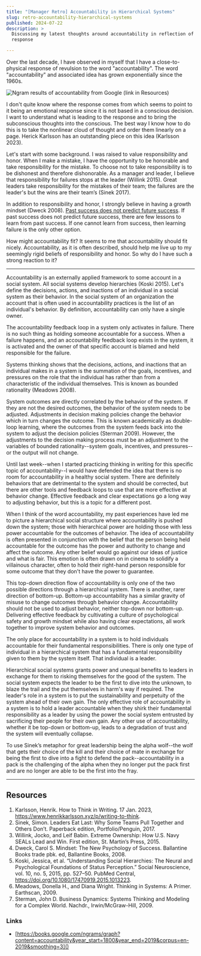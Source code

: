 ```yaml
---
title: "[Manager Retro] Accountability in Hierarchical Systems"
slug: retro-accountability-hierarchical-systems
published: 2024-07-22
description: >
  Discussing my latest thoughts around accountability in reflection of my amygdala hijacking
  response

---
```


Over the last decade, I have observed in myself that I have a close-to-physical response of
revulsion to the word "accountability". The word "accountability" and associated idea has grown
exponentially since the 1960s.

![Ngram results of accountability from Google (link in Resources)](/posts/0050/google-ngram-accountability-v0_2.png)

I don't quite know where the response comes from which seems to point to it being an emotional
response since it is not based in a conscious decision. I want to understand what is leading to the
response and to bring the subconscious thoughts into the conscious. The best way I know how to do
this is to take the nonlinear cloud of thought and order them linearly on a page. Herick Karlsson
has an outstanding piece on this idea (Karlsson 2023).

Let's start with some background. I was raised to value responsibility and honor. When I make a
mistake, I have the opportunity to be honorable and take responsibility for the mistake. To choose
not to take responsibility is to be dishonest and therefore dishonorable. As a manager and leader, I
believe that responsibility for failures stops at the leader (Willink 2015). Great leaders take
responsibility for the mistakes of their team; the failures are the leader's but the wins are their
team’s (Sinek 2017).

In addition to responsibility and honor, I strongly believe in having a growth mindset (Dweck 2008).
[Past success does not predict future success](./posts/retro-success-does-not-predict-sucess). If
past success does not predict future success, there are few lessons to learn from past success. If
one cannot learn from success, then learning failure is the only other option. 

How might accountability fit? It seems to me that accountability should fit nicely. Accountability,
as it is often described, should help me live up to my seemingly rigid beliefs of responsibility and
honor. So why do I have such a strong reaction to it?

---

Accountability is an externally applied framework to some account in a social system. All social
systems develop hierarchies (Koski 2015). Let's define the decisions, actions, and inactions of an
individual in a social system as their behavior. In the social system of an organization the account
that is often used in accountability practices is the list of an individual's behavior. By
definition, accountability can only have a single owner. 

The accountability feedback loop in a system only activates in failure. There is no such thing as
holding someone accountable for a success. When a failure happens, and an accountability feedback
loop exists in the system, it is activated and the owner of that specific account is blamed and held
responsible for the failure.

Systems thinking shows that the decisions, actions, and inactions that an individual makes in a
system is the summation of the goals, incentives, and pressures on the role that the individual has
rather than from a characteristic of the individual themselves. This is known as bounded rationality
(Meadows 2008). 

System outcomes are directly correlated by the behavior of the system. If they are not the desired
outcomes, the behavior of the system needs to be adjusted. Adjustments in decision making policies
change the behavior which in turn changes the outcome. This is known academically as double-loop
learning, where the outcomes from the system feeds back into the system to adjust the decision
policies (Sterman 2009). However, the adjustments to the decision making process must be an
adjustment to the variables of bounded rationality--system goals, incentives, and pressures--or the
output will not change. 

Until last week--when I started practicing thinking in writing for this specific topic of
accountability--I would have defended the idea that there is no room for accountability in a healthy
social system. There are definitely behaviors that are detrimental to the system and should be
corrected, but there are other tools and feedback loops to use that are more effective at behavior
change. Effective feedback and clear expectations go a long way to adjusting behavior, but this is a
topic for a different post. 

When I think of the word accountability, my past experiences have led me to picture a hierarchical
social structure where accountability is pushed down the system; those with hierarchical power are
holding those with less power accountable for the outcomes of behavior. The idea of accountability
is often presented in conjunction with the belief that the person being held accountable for the
outcome has the power and authority to change and affect the outcome. Any other belief would go
against our ideas of justice and what is fair. This emotion is often drawn on in cinema to solidify
a villainous character, often to hold their right-hand person responsible for some outcome that they
don't have the power to guarantee.

This top-down direction flow of accountability is only one of the two possible directions through a
hierarchical system. There is another, rarer direction of bottom-up. Bottom-up accountability has a
similar gravity of misuse to change outcomes through behavior change. Accountability should not be
used to adjust behavior, neither top-down nor bottom-up. Delivering effective feedback by
cultivating a culture of psychological safety and growth mindset while also having clear
expectations, all work together to improve system behavior and outcomes.

The only place for accountability in a system is to hold individuals accountable for their
fundamental responsibilities. There is only one type of individual in a hierarchical system that
has a fundamental responsibility given to them by the system itself. That individual is a leader.

Hierarchical social systems grants power and unequal benefits to leaders in exchange for them to
risking themselves for the good of the system. The social system expects the leader to be the first
to dive into the unknown, to blaze the trail and the put themselves in harm's way if required. The
leader's role in a system is to put the sustainability and perpetuity of the system ahead of their
own gain. The only effective role of accountability in a system is to hold a leader accountable when
they shirk their fundamental responsibility as a leader by using the power the social system
entrusted by sacrificing their people for their own gain. Any other use of accountability, whether
it be top-down or bottom-up, leads to a degradation of trust and the system will eventually
collapse.

To use Sinek’s metaphor for great leadership being the alpha wolf--the wolf that gets their
choice of the kill and their choice of mate in exchange for being the first to dive into a fight to
defend the pack--accountability in a pack is the challenging of the alpha when they no longer
put the pack first and are no longer are able to be the first into the fray.


---

## Resources

1. Karlsson, Henrik. How to Think in Writing. 17 Jan. 2023, https://www.henrikkarlsson.xyz/p/writing-to-think.
2. Sinek, Simon. Leaders Eat Last: Why Some Teams Pull Together and Others Don’t. Paperback edition, Portfolio/Penguin, 2017.
3. Willink, Jocko, and Leif Babin. Extreme Ownership: How U.S. Navy SEALs Lead and Win. First edition, St. Martin’s Press, 2015.
4. Dweck, Carol S. Mindset: The New Psychology of Success. Ballantine Books trade pbk. ed, Ballantine Books, 2008.
5. Koski, Jessica, et al. “Understanding Social Hierarchies: The Neural and Psychological Foundations of Status Perception.” Social Neuroscience, vol. 10, no. 5, 2015, pp. 527–50. PubMed Central, https://doi.org/10.1080/17470919.2015.1013223.
6. Meadows, Donella H., and Diana Wright. Thinking in Systems: A Primer. Earthscan, 2009.
7. Sterman, John D. Business Dynamics: Systems Thinking and Modeling for a Complex World. Nachdr., Irwin/McGraw-Hill, 2009.

### Links

- [https://books.google.com/ngrams/graph?content=accountability&year_start=1800&year_end=2019&corpus=en-2019&smoothing=3]()

